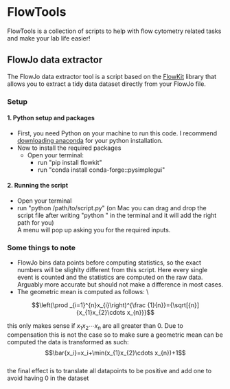 # FlowTools
FlowTools is a collection of scripts to help with flow cytometry related tasks and make your lab life easier!

## FlowJo data extractor
The FlowJo data extractor tool is a script based on the [FlowKit](https://github.com/whitews/FlowKit) library that allows you to extract a tidy data dataset directly from your FlowJo file.

### Setup
#### 1. Python setup and packages
- First, you need Python on your machine to run this code. I recommend [downloading anaconda](https://www.anaconda.com/download) for your python installation.
- Now to install the required packages
  - Open your terminal:
    - run "pip install flowkit"
    - run "conda install conda-forge::pysimplegui"
#### 2. Running the script
- Open your terminal
- run "python /path/to/script.py" (on Mac you can drag and drop the script file after writing "python " in the terminal and it will add the right path for you) \
A menu will pop up asking you for the required inputs.


### Some things to note
- FlowJo bins data points before computing statistics, so the exact numbers will be slighlty different from this script. Here every single event is counted and the statistics are computed on the raw data. Arguably more accurate but should not make a difference in most cases.
- The geometric mean is computed as follows: \
```math
\left(\prod _{i=1}^{n}x_{i}\right)^{\frac {1}{n}}={\sqrt[{n}]{x_{1}x_{2}\cdots x_{n}}}
```
this only makes sense if $`x_{1}x_{2}\cdots x_{n}`$ are all greater than $0$. Due to compensation this is not the case so to make sure a geometric mean can be computed the data is transformed as such: \
$$\bar{x_i}=x_i+\min(x_{1}x_{2}\cdots x_{n})+1$$ \
the final effect is to translate all datapoints to be positive and add one to avoid having $0$ in the dataset